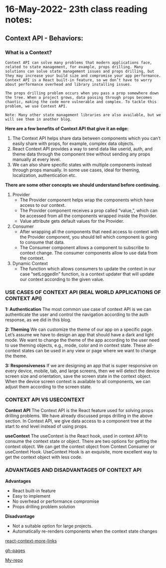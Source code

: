 
# 16-May-2022- 23th class reading notes:

## Context API - Behaviors:

### **What is a Context?**

    Context API can solve many problems that modern applications face, related to state management, for example, props drilling. Many solutions can solve state management issues and props drilling, but they may increase your build size and compromise your app performance. Context API is a React built-in feature, so we don’t have to worry about performance overhead and library installing issues. 

    The props drilling problem occurs when you pass a prop somewhere down the tree. When a project grows, data passing through props becomes chaotic, making the code more vulnerable and complex. To tackle this problem, we use Context API. 

    Note: Many other state management libraries are also available, but we will see them in another blog.

**Here are a few benefits of Context API that give it an edge:**

1. The Context API helps share data between components which you can’t easily share with props, for example, complex data objects.  
2. React Context API provides a way to send data like userid, auth, and theme data through the component tree without sending any props manually at every level. 
3. We can also share specific states with multiple components instead through props manually. In some use cases, ideal for theming, localization, authentication etc.

**There are some other concepts we should understand before continuing.**

1. Provider 
    - The Provider component helps wrap the components which have access to our context.
    - The Provider component receives a prop called “value,”, which can be accessed from all the components wrapped inside the Provider. 
    - Value attribute gets default values for the Provider.
2. Consumer 
    - After wrapping all the components  that need access to context with the Provider component, you should tell which component is going to consume that data. 
    - The Consumer component allows a component to subscribe to context change. The consumer components allow to use data from the context. 
3. Dynamic Context 
    - The function which allows consumers to update the context in our case “setLoggedIn” function, is a context updater that will update our context according to the given value. 
  
### **USE CASES OF CONTEXT API (REAL WORLD APPLICATIONS OF CONTEXT API)**

**1: Authentication**
The most common use case of context API is we can authenticate the user and control the navigation according to the auth response, as we did in this blog. 

**2: Theming** 
We can customize the theme of our app on a specific page. Let’s assume we have to design an app that should have a dark and light mode. We want to change the theme of the app according to the user need to use theming objects, e.g., mode, color and in context state. These all-context states can be used in any view or page where we want to change the theme.

**3: Responsiveness** 
If we are designing an app that is super responsive on every device, mobile, tab, and large screens, then we will detect the device screen size and orientation, save the screen state in the context object. When the device screen context is available to all components, we can adjust them according to the screen state. 
 
### **CONTEXT API VS USECONTEXT** 

**Context API** 
The Context API is the React feature used for solving props drilling problems. We have already discussed props drilling in the above section. In Context API, we give data access to a component tree at the start to end level instead of using props. 

**useContext** 
The useContext is the React hook, used in context API to consume the context state or object. There are two options for getting the context object. We can get the context object from Context Consumer or useContext Hook. UseContext Hook is an exquisite, more excellent way to get the context object with less code. 

### **ADVANTAGES AND DISADVANTAGES OF CONTEXT API**

**Advantages** 
- React built-in feature 
- Easy to implement 
- No overhead or performance compromise 
- Props drilling problem solution 
  
**Disadvantage** 
- Not a suitable option for large projects. 
- Automatically re-renders components when the context state changes 

[react-context-more-links](https://github.com/diegohaz/awesome-react-context)

[gh-pages](https://marah-jaradat.github.io/advanced-js-reading-notes/)

[My-repo](https://github.com/marah-jaradat/advanced-js-reading-notes/blob/main/24th-day/24-readme.md)

